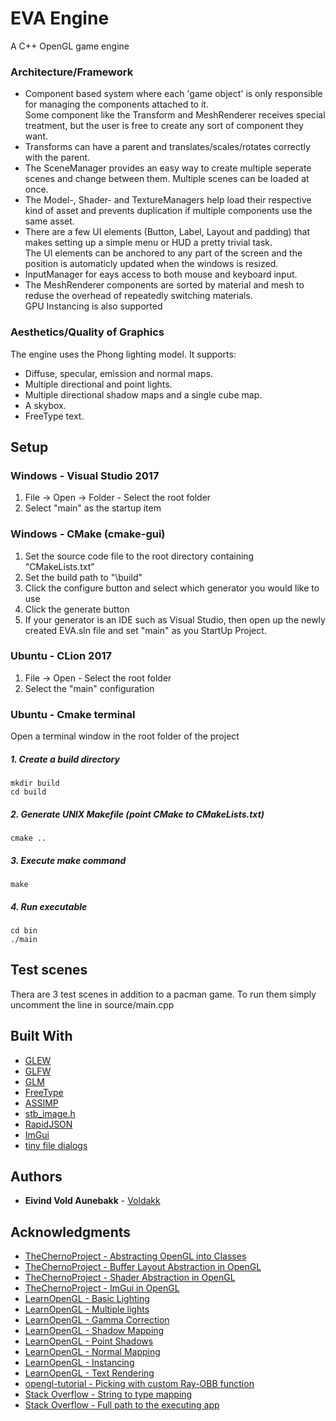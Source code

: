 # EVA Engine

A C++ OpenGL game engine

### Architecture/Framework
* Component based system where each 'game object' is only responsible for managing the components attached to it.  
Some component like the Transform and MeshRenderer receives special treatment, but the user is free to create any sort of component they want.
* Transforms can have a parent and translates/scales/rotates correctly with the parent.
* The SceneManager provides an easy way to create multiple seperate scenes and change between them. Multiple scenes can be loaded at once.
* The Model-, Shader- and TextureManagers help load their respective kind of asset and prevents duplication if multiple components use the same asset.
* There are a few UI elements (Button, Label, Layout and padding) that makes setting up a simple menu or HUD a pretty trivial task.  
The UI elements can be anchored to any part of the screen and the position is automaticly updated when the windows is resized.
* InputManager for eays access to both mouse and keyboard input.
* The MeshRenderer components are sorted by material and mesh to reduse the overhead of repeatedly switching materials.  
GPU Instancing is also supported

### Aesthetics/Quality of Graphics
The engine uses the Phong lighting model. It supports: 
* Diffuse, specular, emission and normal maps.
* Multiple directional and point lights.
* Multiple directional shadow maps and a single cube map.
* A skybox.
* FreeType text.

## Setup

### Windows - Visual Studio 2017
1. File -> Open -> Folder - Select the root folder
2. Select "main" as the startup item

### Windows - CMake (cmake-gui)
1. Set the source code file to the root directory containing "CMakeLists.txt"
2. Set the build path to "\build\"
3. Click the configure button and select which generator you would like to use
4. Click the generate button
5. If your generator is an IDE such as Visual Studio, then open up the newly created EVA.sln file and set "main" as you StartUp Project.

### Ubuntu - CLion 2017
1. File -> Open - Select the root folder
2. Select the "main" configuration

### Ubuntu - Cmake terminal
Open a terminal window in the root folder of the project

##### 1. Create a build directory
```
mkdir build
cd build
```
##### 2. Generate UNIX Makefile (point CMake to CMakeLists.txt)
```
cmake ..
```
##### 3. Execute make command
```
make
```
##### 4. Run executable
```
cd bin
./main
```
## Test scenes

Thera are 3 test scenes in addition to a pacman game.
To run them simply uncomment the line in source/main.cpp

## Built With

* [GLEW](http://glew.sourceforge.net/)
* [GLFW](http://www.glfw.org/)
* [GLM](https://glm.g-truc.net/0.9.8/index.html)
* [FreeType](https://www.freetype.org/)
* [ASSIMP](http://assimp.org/)
* [stb_image.h](https://github.com/nothings/stb/blob/master/stb_image.h)
* [RapidJSON](https://github.com/Tencent/rapidjson)
* [ImGui](https://github.com/ocornut/imgui)
* [tiny file dialogs](https://sourceforge.net/projects/tinyfiledialogs/)

## Authors

* **Eivind Vold Aunebakk** - [Voldakk](https://github.com/Voldakk)

## Acknowledgments

* [TheChernoProject - Abstracting OpenGL into Classes](https://www.youtube.com/watch?v=bTHqmzjm2UI)
* [TheChernoProject - Buffer Layout Abstraction in OpenGL](https://www.youtube.com/watch?v=oD1dvfbyf6A)
* [TheChernoProject - Shader Abstraction in OpenGL](https://www.youtube.com/watch?v=gDtHL6hy9R8)
* [TheChernoProject - ImGui in OpenGL](https://www.youtube.com/watch?v=nVaQuNXueFw)
* [LearnOpenGL - Basic Lighting](https://learnopengl.com/Lighting/Basic-Lighting)
* [LearnOpenGL - Multiple lights](https://learnopengl.com/Lighting/Multiple-lights)
* [LearnOpenGL - Gamma Correction](https://learnopengl.com/Advanced-Lighting/Gamma-Correction)
* [LearnOpenGL - Shadow Mapping](https://learnopengl.com/Advanced-Lighting/Shadows/Shadow-Mapping)
* [LearnOpenGL - Point Shadows](https://learnopengl.com/Advanced-Lighting/Shadows/Point-Shadows)
* [LearnOpenGL - Normal Mapping](https://learnopengl.com/Advanced-Lighting/Normal-Mapping)
* [LearnOpenGL - Instancing](https://learnopengl.com/Advanced-OpenGL/Instancing)
* [LearnOpenGL - Text Rendering](https://learnopengl.com/In-Practice/Text-Rendering)
* [opengl-tutorial - Picking with custom Ray-OBB function](http://www.opengl-tutorial.org/miscellaneous/clicking-on-objects/picking-with-custom-ray-obb-function/)
* [Stack Overflow - String to type mapping](https://stackoverflow.com/a/582456)
* [Stack Overflow - Full path to the executing app](https://stackoverflow.com/a/198099)
